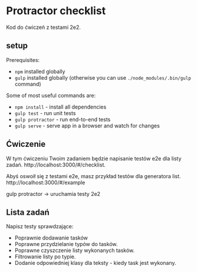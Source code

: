 Protractor checklist
================

Kod do ćwiczeń z testami 2e2.

setup
-----

Prerequisites:

* `npm` installed globally
* `gulp` installed globally (otherwise you can use `./node_modules/.bin/gulp` command)

Some of most useful commands are:

* `npm install` - install all dependencies
* `gulp test` - run unit tests
* `gulp protractor` - run end-to-end tests
* `gulp serve` - serve app in a browser and watch for changes

Ćwiczenie
-----

W tym ćwiczeniu Twoim zadaniem będzie napisanie testów e2e dla listy zadań.
http://localhost:3000/#/checklist.

Abyś oswoił się z testami e2e, masz przykład testów dla generatora list.
http://localhost:3000/#/example

gulp protractor -> uruchamia testy 2e2

Lista zadań
-----------
Napisz testy sprawdzające:

* Poprawnie dodawanie tasków
* Poprawne przydzielanie typów do tasków.
* Poprawne czyszczenie listy wykonanych tasków.
* Filtrowanie listy po typie.
* Dodanie odpowiedniej klasy dla teksty - kiedy task jest wykonany.




